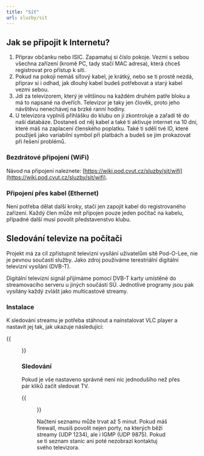 ```yaml
---
title: "Síť"
url: sluzby/sit
---
```


## Jak se připojit k Internetu?

1. Připrav občanku nebo ISIC. Zapamatuj si číslo pokoje. Vezmi s sebou všechna zařízení (kromě PC, tady stačí MAC adresa), která chceš registrovat pro přístup k síti.
2. Pokud na pokoji nemáš síťový kabel, je krátký, nebo se ti prostě nezdá, připrav si i odhad, jak dlouhý kabel budeš potřebovat a starý kabel vezmi sebou.
3. Jdi za televizorem, který je většinou na každém druhém patře bloku a má to napsané na dveřích. Televizor je taky jen člověk, proto jeho návštěvu nenechávej na brzké ranní hodiny.
4. U televizora vyplníš přihlášku do klubu on jí zkontroluje a zařadí tě do naší databáze. Dostaneš od něj kabel a také ti aktivuje internet na 10 dní, které máš na zaplacení členského poplatku. Také ti sdělí tvé ID, které použiješ jako variabilní symbol při platbách a budeš se jím prokazovat při řešení problémů.

### Bezdrátové připojení (WiFi)

Návod na připojení naleznete: [https://wiki.pod.cvut.cz/sluzby/sit/wifi](https://wiki.pod.cvut.cz/sluzby/sit/wifi).

### Připojení přes kabel (Ethernet)

Není potřeba dělat další kroky, stačí jen zapojit kabel do registrovaného zařízení.
Každý člen může mít připojen pouze jeden počítač na kabelu, případné další musí povolit představenstvo klubu.

## Sledování televize na počítači

Projekt má za cíl zpřístupnit televizní vysílání uživatelům sítě Pod-O-Lee, nie je pevnou součastí služby. Jako zdroj používáme terestriální digitální televizní vysílání (DVB-T).

Digitální televizní signál přijímáme pomocí DVB-T karty umístěné do streamovacího serveru u jiných součástí SÚ. Jednotlivé programy jsou pak vysílány každý zvlášt jako multicastové streamy.

### Instalace

K sledování streamu je potřeba stáhnout a nainstalovat VLC player a nastavit jej tak, jak ukazuje následující:

{{<figure src="/vlc_nastaveni-sap.jpg" alt="Nastaveni TV ve VLC">}}

### Sledování

Pokud je vše nastaveno správně není nic jednodušího než přes pár kliků začít sledovat TV.

{{<figure src="/vlc_prohledavani-sap.jpg" alt="TV kanály ve VLC">}}

Načtení seznamu může trvat až 5 minut. Pokud máš firewall, musíš povolit nejen porty, na kterých běží streamy (UDP 1234), ale i IGMP (UDP 9875). Pokud se ti seznam stanic ani poté nezobrazí kontaktuj svého televizora.
